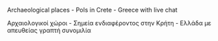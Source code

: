 Archaeological places - PoIs in Crete - Greece with live chat

Αρχαιολογικοί χώροι - Σημεία ενδιαφέροντος στην Κρήτη - Ελλάδα με απευθείας γραπτή συνομιλία
